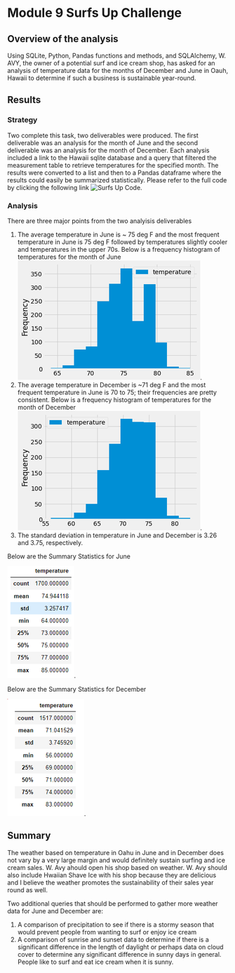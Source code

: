 # Module 9 Surfs Up Challenge
## Overview of the analysis
Using SQLite, Python, Pandas functions and methods, and SQLAlchemy, W. AVY, the owner of a potential surf and ice cream shop, has asked for an analysis of temperature data for the months of December and June in Oauh, Hawaii to determine if such a business is sustainable year-round.
## Results
### Strategy
Two complete this task, two deliverables were produced. The first deliverable was an analysis for the month of June and the second deliverable was an analysis for the month of December. Each analysis included a link to the Hawaii sqlite database and a query that filtered the measurement table to retrieve temperatures for the specified month. The results were converted to a list and then to a Pandas dataframe where the results could easily be summarized statistically. Please refer to the full code by clicking the following link ![Surfs Up Code](SurfsUp_Challenge.ipynb). 
### Analysis
There are three major points from the two analyisis deliverables
  
  1) The average temperature in June is ~ 75 deg F and the most frequent temperature in June is 75 deg F followed by temperatures slightly cooler and temperatures in the upper 70s. Below is a frequency histogram of temperatures for the month of June ![June Chart](June_Frequency_Temps.png).
  2) The average temperature in December is ~71 deg F and the most frequent temperature in June is 70 to 75; their frequencies are pretty consistent. Below is a frequency histogram of temperatures for the month of December ![December Chart](December_Frequency_Temps.png).
  3) The standard deviation in temperature in June and December is 3.26 and 3.75, respectively.

Below are the Summary Statistics for June 

![June Stats](June_Stats.png).

Below are the Summary Statistics for December

![December Stats](December_Stats.png).
  
## Summary

The weather based on temperature in Oahu in June and in December does not vary by a very large margin and would definitely sustain surfing and ice cream sales. W. Avy ahould open his shop based on weather. W. Avy should also include Hwaiian Shave Ice with his shop because they are delicious and I believe the weather promotes the sustainability of their sales year round as well.

Two additional queries that should be performed to gather more weather data for June and December are:
  1) A comparison of precipitation to see if there is a stormy season that would prevent people from wanting to surf or enjoy ice cream
  2) A comparison of sunrise and sunset data to determine if there is a significant difference in the length of daylight or perhaps data on cloud cover to determine any significant difference in sunny days in general. People like to surf and eat ice cream when it is sunny.
